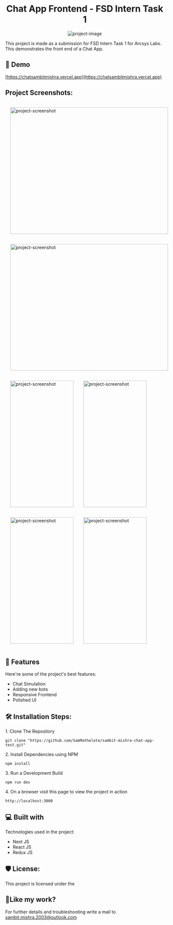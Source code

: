 <h1 align="center" id="title">Chat App Frontend - FSD Intern Task 1</h1>

<p align="center"><img src="https://socialify.git.ci/SamMathelete/sambit-mishra-chat-app-test/image?language=1&amp;owner=1&amp;name=1&amp;stargazers=1&amp;theme=Light" alt="project-image"></p>

<p id="description">This project is made as a submission for FSD Intern Task 1 for Arcsys Labs. This demonstrates the front end of a Chat App.</p>

<h2>🚀 Demo</h2>

[https://chatsambitmishra.vercel.app](https://chatsambitmishra.vercel.app)

<h2>Project Screenshots:</h2>

<div style="display:flex; flex-direction:row; flex-wrap:wrap;">
<img style="margin:1rem;" src="https://onedrive.live.com/embed?resid=8C5672ABDF4735B1%21347&amp;authkey=%21AKZ4zjTC8DlrmmI&amp;width=2868&amp;height=1638" alt="project-screenshot" width="500" height="400/">

<img style="margin:1rem;" src="https://onedrive.live.com/embed?resid=8C5672ABDF4735B1%21346&amp;authkey=%21AHprldcENqEEbA8&amp;width=2880&amp;height=1630" alt="project-screenshot" width="500" height="400/">

<img style="margin:1rem;" src="https://onedrive.live.com/embed?resid=8C5672ABDF4735B1%21348&amp;authkey=%21AP9BDZ-N4bYItss&amp;width=804&amp;height=1394" alt="project-screenshot" width="200" height="400/">

<img style="margin:1rem;" src="https://onedrive.live.com/embed?resid=8C5672ABDF4735B1%21349&amp;authkey=%21AJce5op4q7UO0Ag&amp;width=798&amp;height=1396" alt="project-screenshot" width="200" height="400/">

<img style="margin:1rem;" src="https://onedrive.live.com/embed?resid=8C5672ABDF4735B1%21350&amp;authkey=%21ADR98axbhgyKEqw&amp;width=802&amp;height=1392" alt="project-screenshot" width="200" height="400/">

<img style="margin:1rem;" src="https://onedrive.live.com/embed?resid=8C5672ABDF4735B1%21351&amp;authkey=!AOLauyZbR_Tx7BA" alt="project-screenshot" width="200" height="400/">
</div>
  
  
<h2>🧐 Features</h2>

Here're some of the project's best features:

- Chat Simulation
- Adding new bots
- Responsive Frontend
- Polished UI

<h2>🛠️ Installation Steps:</h2>

<p>1. Clone The Repository</p>

```
git clone "https://github.com/SamMathelete/sambit-mishra-chat-app-test.git"
```

<p>2. Install Dependencies using NPM</p>

```
npm install
```

<p>3. Run a Development Build</p>

```
npm run dev
```

<p>4. On a browser visit this page to view the project in action</p>

```
http://localhost:3000
```

<h2>💻 Built with</h2>

Technologies used in the project:

- Next JS
- React JS
- Redux JS

<h2>🛡️ License:</h2>

This project is licensed under the

<h2>💖Like my work?</h2>

For further details and troubleshooting write a mail to sambit.mishra.2003@outlook.com
